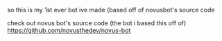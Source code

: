 so this is my 1st ever bot ive made (based off of novusbot's source code

check out novus bot's source code (the bot i based this off of) https://github.com/novusthedev/novus-bot
